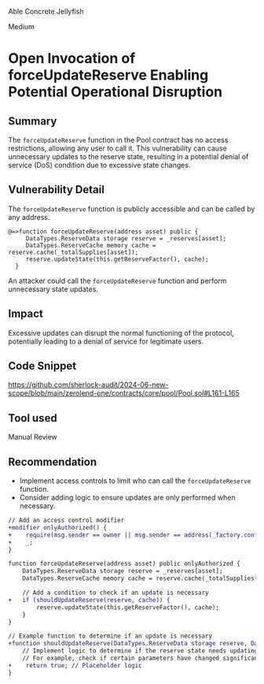 Able Concrete Jellyfish

Medium

# Open Invocation of forceUpdateReserve Enabling Potential Operational Disruption

## Summary
The `forceUpdateReserve` function in the Pool contract has no access restrictions, allowing any user to call it. This vulnerability can cause unnecessary updates to the reserve state, resulting in a potential denial of service (DoS) condition due to excessive state changes.

## Vulnerability Detail
The `forceUpdateReserve` function is publicly accessible and can be called by any address.
```solidity
@=>function forceUpdateReserve(address asset) public {
     DataTypes.ReserveData storage reserve = _reserves[asset];
     DataTypes.ReserveCache memory cache = reserve.cache(_totalSupplies[asset]);
     reserve.updateState(this.getReserveFactor(), cache);
  }
```
An attacker could call the `forceUpdateReserve` function and perform unnecessary state updates.

## Impact
Excessive updates can disrupt the normal functioning of the protocol, potentially leading to a denial of service for legitimate users.

## Code Snippet
https://github.com/sherlock-audit/2024-06-new-scope/blob/main/zerolend-one/contracts/core/pool/Pool.sol#L161-L165

## Tool used

Manual Review

## Recommendation
- Implement access controls to limit who can call the `forceUpdateReserve` function.
- Consider adding logic to ensure updates are only performed when necessary.
```diff
// Add an access control modifier
+modifier onlyAuthorized() {
+    require(msg.sender == owner || msg.sender == address(_factory.configurator()), "Not authorized");
+    _;
}

function forceUpdateReserve(address asset) public onlyAuthorized {
    DataTypes.ReserveData storage reserve = _reserves[asset];
    DataTypes.ReserveCache memory cache = reserve.cache(_totalSupplies[asset]);

    // Add a condition to check if an update is necessary
+   if (shouldUpdateReserve(reserve, cache)) {
        reserve.updateState(this.getReserveFactor(), cache);
    }
}

// Example function to determine if an update is necessary
+function shouldUpdateReserve(DataTypes.ReserveData storage reserve, DataTypes.ReserveCache memory cache) internal view returns (bool) {
    // Implement logic to determine if the reserve state needs updating
    // For example, check if certain parameters have changed significantly
+    return true; // Placeholder logic
}
```